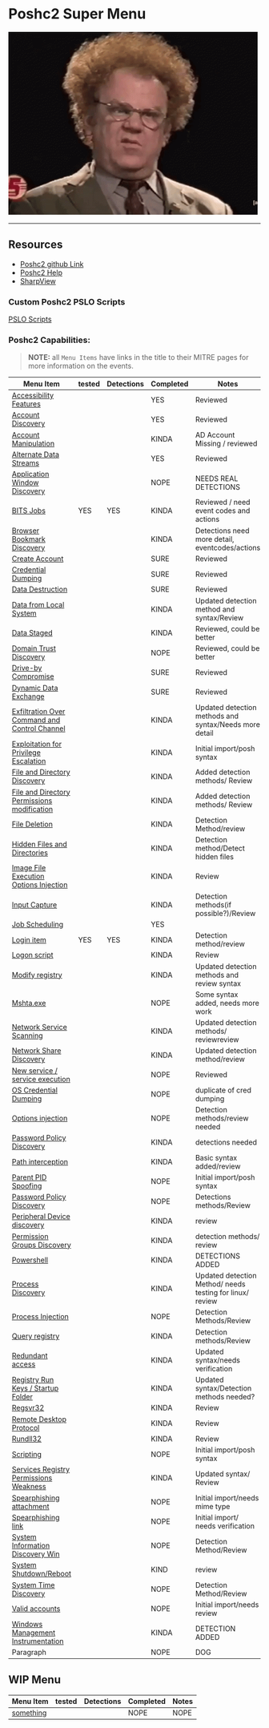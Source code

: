 # Poshc2 Super Menu 

![confusion](../Resources/gifs/confused-no.gif)

---
## **Resources**
- [Poshc2 github Link](https://github.com/nettitude/PoshC2)  
- [Poshc2 Help](poshC2_help_v8.md)
- [SharpView](https://github.com/tevora-threat/SharpView)

### Custom Poshc2 PSLO Scripts

[PSLO Scripts](Poshc2/pslo_scripts/README.md)

### Poshc2 Capabilities:
> **NOTE:** all `Menu Items` have links in the title to their MITRE pages for more information on the events.  

| Menu Item                                                                                                      | tested | Detections | Completed | Notes                                                     |
|----------------------------------------------------------------------------------------------------------------|--------|------------|-----------|-----------------------------------------------------------|
| [Accessibility Features](instructions/Accessibility_features.md)                                               |        |            | YES       | Reviewed                                                  |
| [Account Discovery](instructions/Account_Discovery.md)                                                         |        |            | YES       | Reviewed                                                  |
| [Account Manipulation](instructions/Account_manipulation.md)                                                   |        |            | KINDA     | AD Account Missing / reviewed                             |
| [Alternate Data Streams](/Poshc2/instructions/Alternate_Data_Streams.md)                                       |        |            | YES       | Reviewed                                                  |
| [Application Window Discovery](instructions/Application_windows_discorvery.md)                                 |        |            | NOPE      | NEEDS REAL DETECTIONS                                     |
| [BITS Jobs](instructions/BITS_Jobs.md)                                                                         | YES    | YES        | KINDA     | Reviewed / need event codes and actions                   |
| [Browser Bookmark Discovery](instructions/Browser_bookmark_discovery.md)                                       |        |            | KINDA     | Detections need more detail, eventcodes/actions           |
| [Create Account](instructions/Create_account.md)                                                               |        |            | SURE      | Reviewed                                                  |
| [Credential Dumping](instructions/Credential_Dumping.md)                                                       |        |            | SURE      | Reviewed                                                  |
| [Data Destruction](instructions/Data_destruction.md)                                                           |        |            | SURE      | Reviewed                                                  |
| [Data from Local System](instructions/Data_from_local_system.md)                                               |        |            | KINDA     | Updated detection method and syntax/Review                |
| [Data Staged](instructions/Data_Staged.md)                                                                     |        |            | KINDA     | Reviewed, could be better                                 |
| [Domain Trust Discovery](/Poshc2/instructions/Domain_Trust_Discovery.md)                                       |        |            | NOPE      | Reviewed, could be better                                 |
| [Drive-by Compromise](/Poshc2/instructions/Drive-by_compromise.md)                                             |        |            | SURE      | Reviewed                                                  |
| [Dynamic Data Exchange](instructions/Dynamic_Data_Exchange.md)                                                 |        |            | SURE      | Reviewed                                                  |
| [Exfiltration Over Command and Control Channel](instructions/Exfiltration_over_command_and_control_channel.md) |        |            | KINDA     | Updated detection methods and syntax/Needs more detail    |
| [Exploitation for Privilege Escalation](instructions/Exploitation_for_privilege_escalation.md)                 |        |            | KINDA     | Initial import/posh syntax                                |
| [File and Directory Discovery](instructions/FIle_and_directory_discovery.md)                                   |        |            | KINDA     | Added detection methods/ Review                           |
| [File and Directory Permissions modification](instructions/File_And_Directory_Permissions_Modification.md)     |        |            | KINDA     | Added detection methods/ Review                           |
| [File Deletion](instructions/File_deletion.md)                                                                 |        |            | KINDA     | Detection Method/review                                   |
| [Hidden Files and Directories](instructions/Hidden_files_and_directories.md)                                   |        |            | KINDA     | Detection method/Detect hidden files                      |
| [Image File Execution Options Injection](/Poshc2/instructions/Image_file_execution_options_injection.md)       |        |            | KINDA     | Review                                                    |
| [Input Capture](/Poshc2/instructions/Input_capture.md)                                                         |        |            | KINDA     | Detection methods(if possible?)/Review                    |
| [Job Scheduling](instructions/Job_Scheduling.md)                                                               |        |            | YES       |                                                           |
| [Login item](instructions/Login_item.md)                                                                       | YES    | YES        | KINDA     | Detection method/review                                   |
| [Logon script](instructions/Logon_Scripts.md)                                                                  |        |            | KINDA     | Review                                                    |
| [Modify registry](instructions/Modify_registry.md)                                                             |        |            | KINDA     | Updated detection methods and review syntax               |
| [Mshta.exe](instructions/MSHTA.MD)                                                                             |        |            | NOPE      | Some syntax added, needs more work                        |
| [Network Service Scanning](/Poshc2/instructions/Network_Service_scanning.md)                                   |        |            | KINDA     | Updated detection methods/ reviewreview                   |
| [Network Share Discovery](instructions/Network_share_discovery.md)                                             |        |            | KINDA     | Updated detection method/review                           |
| [New service / service execution](instructions/New_Service_Server_Execution.md)                                |        |            | NOPE      | Reviewed                                                  |
| [OS Credential Dumping](instructions/Credential_Dumping.md)                                                    |        |            | NOPE      | duplicate of cred dumping                                 |
| [Options injection](instructions/Options_injection.md)                                                         |        |            | NOPE      | Detection methods/review needed                           |
| [Password Policy Discovery](instructions/Password_policy_discovery.md)                                         |        |            | KINDA     | detections needed                                         |
| [Path interception](instructions/Path_Interception.md)                                                         |        |            | KINDA     | Basic syntax added/review                                 |
| [Parent PID Spoofing](instructions/Parent_PID_spoofing.md)                                                     |        |            | NOPE      | Initial import/posh syntax                                |
| [Password Policy Discovery](/Poshc2/instructions/Password_policy_discovery.md)                                 |        |            | NOPE      | Detections methods/Review                                 |
| [Peripheral Device discovery](instructions/Peripheral_Device_Discovery.md)                                     |        |            | KINDA     | review                                                    |
| [Permission Groups Discovery](/Poshc2/instructions/Permission_groups_discovery.md)                             |        |            | KINDA     | detection methods/ review                                 |
| [Powershell](instructions/PowerShell.md)                                                                       |        |            | KINDA     | DETECTIONS ADDED                                          |
| [Process Discovery](instructions/Process_Discovery.md)                                                         |        |            | KINDA     | Updated detection Method/ needs testing for linux/ review |
| [Process Injection](instructions/Process_injection.md)                                                         |        |            | NOPE      | Detection Methods/Review                                  |
| [Query registry](instructions/Query_Registry.md)                                                               |        |            | KINDA     | Detection methods/Review                                  |
| [Redundant access](instructions/Reduntant_access.md)                                                           |        |            | KINDA     | Updated syntax/needs verification                         |
| [Registry Run Keys / Startup Folder](instructions/Registry_run_keys_startup_folder.md)                         |        |            | KINDA     | Updated syntax/Detection methods needed?                  |
| [Regsvr32](/Poshc2/instructions/Regsvr32.md)                                                                   |        |            | KINDA     | Review                                                    |
| [Remote Desktop Protocol](instructions/Remote_desktop_protocol.md)                                             |        |            | KINDA     | Review                                                    |
| [Rundll32](instructions/Rundll32.md)                                                                           |        |            | KINDA     | Review                                                    |
| [Scripting](instructions/Scripting.md)                                                                         |        |            | NOPE      | Initial import/posh syntax                                |
| [Services Registry Permissions Weakness](instructions/Service_registry_permissions_weakness.md)                |        |            | KINDA     | Updated syntax/ Review                                    |
| [Spearphishing attachment](instructions/Spearfishing_attachment.md)                                            |        |            | NOPE      | Initial import/needs mime type                            |
| [Spearphishing link](instructions/Spearfishing_Link.md)                                                        |        |            | NOPE      | Initial import/ needs verification                        |
| [System Information Discovery Win](/Poshc2/instructions/System_Information%20_Discovery_Win.md)                |        |            | NOPE      | Detection Method/Review                                   |
| [System Shutdown/Reboot](instructions/System_shutdown_reboot.md)                                               |        |            | KIND      | review                                                    |
| [System Time Discovery](instructions/System_time_discovery.md)                                                 |        |            | NOPE      | Detection Method/Review                                   |
| [Valid accounts](instructions/Valid_accounts.md)                                                               |        |            | NOPE      | Initial import/needs review                               |
| [Windows Management Instrumentation](instructions/Windows_Managment_Instrumentation.md)                        |        |            | KINDA     | DETECTION ADDED                                           |
| Paragraph                                                                                                      |        |            | NOPE      | DOG                                                       |


## WIP Menu 
| Menu Item     | tested | Detections | Completed | Notes |
|---------------|--------|------------|-----------|-------|
| [something]() |        |            | NOPE      | NOPE  |
